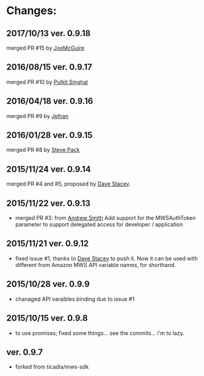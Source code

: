 Changes:
=======

2017/10/13 ver. 0.9.18
----------------------
merged PR #15 by [JoeMcGuire](https://github.com/JoeMcGuire)

2016/08/15 ver. 0.9.17
----------------------
merged PR #10 by [Pulkit Singhal](https://github.com/pulkitsinghal)

2016/04/18 ver. 0.9.16
----------------------
merged PR #9 by [Jelhan](https://github.com/jelhan)

2016/01/28 ver. 0.9.15
----------------------
merged PR #8 by [Steve Pack](https://github.com/stevenpack)

2015/11/24 ver. 0.9.14
----------------------
merged PR #4 and #5, proposed by [Dave Stacey](https://github.com/davestacey).

2015/11/22 ver. 0.9.13
----------------------
* merged PR #3:
from [Andrew Smith](https://github.com/emertechie)
Add support for the MWSAuthToken parameter to support delegated access for developer / application

2015/11/21 ver. 0.9.12
----------------------
* fixed issue #1, thanks to [Dave Stacey](https://github.com/davestacey) to push it.
Now it can be used with different from Amazon MWS API variable names, for shorthand.

2015/10/28 ver. 0.9.9
---------------------
* chanaged API varaibles binding due to issue #1

2015/10/15 ver. 0.9.8
---------------------
* to use promises;
fixed some things... see the commits... i'm to lazy.

ver. 0.9.7
----------
* forked from ticadia/mws-sdk
